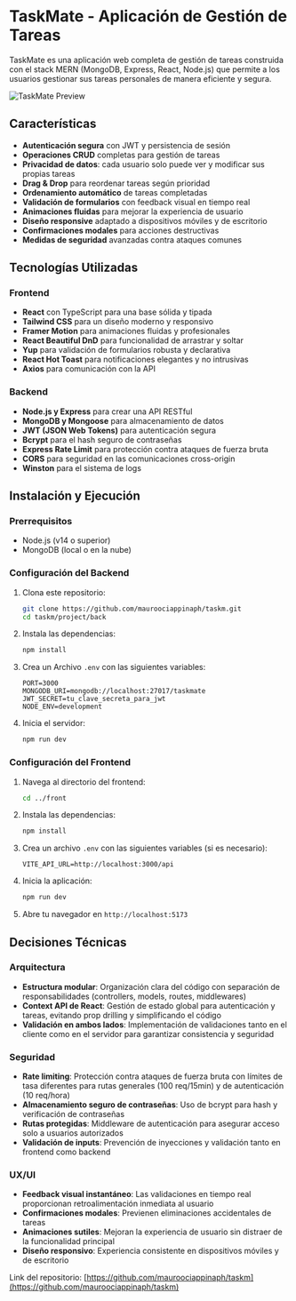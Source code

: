 # TaskMate - Aplicación de Gestión de Tareas

TaskMate es una aplicación web completa de gestión de tareas construida con el stack MERN (MongoDB, Express, React, Node.js) que permite a los usuarios gestionar sus tareas personales de manera eficiente y segura.

![TaskMate Preview](https://via.placeholder.com/800x400?text=TaskMate+Preview)

## Características

- **Autenticación segura** con JWT y persistencia de sesión
- **Operaciones CRUD** completas para gestión de tareas
- **Privacidad de datos**: cada usuario solo puede ver y modificar sus propias tareas
- **Drag & Drop** para reordenar tareas según prioridad
- **Ordenamiento automático** de tareas completadas
- **Validación de formularios** con feedback visual en tiempo real
- **Animaciones fluidas** para mejorar la experiencia de usuario
- **Diseño responsive** adaptado a dispositivos móviles y de escritorio
- **Confirmaciones modales** para acciones destructivas
- **Medidas de seguridad** avanzadas contra ataques comunes

## Tecnologías Utilizadas

### Frontend

- **React** con TypeScript para una base sólida y tipada
- **Tailwind CSS** para un diseño moderno y responsivo
- **Framer Motion** para animaciones fluidas y profesionales
- **React Beautiful DnD** para funcionalidad de arrastrar y soltar
- **Yup** para validación de formularios robusta y declarativa
- **React Hot Toast** para notificaciones elegantes y no intrusivas
- **Axios** para comunicación con la API

### Backend

- **Node.js y Express** para crear una API RESTful
- **MongoDB y Mongoose** para almacenamiento de datos
- **JWT (JSON Web Tokens)** para autenticación segura
- **Bcrypt** para el hash seguro de contraseñas
- **Express Rate Limit** para protección contra ataques de fuerza bruta
- **CORS** para seguridad en las comunicaciones cross-origin
- **Winston** para el sistema de logs

## Instalación y Ejecución

### Prerrequisitos

- Node.js (v14 o superior)
- MongoDB (local o en la nube)

### Configuración del Backend

1. Clona este repositorio:

   ```bash
   git clone https://github.com/mauroociappinaph/taskm.git
   cd taskm/project/back
   ```

2. Instala las dependencias:

   ```bash
   npm install
   ```

3. Crea un Archivo `.env` con las siguientes variables:

   ```
   PORT=3000
   MONGODB_URI=mongodb://localhost:27017/taskmate
   JWT_SECRET=tu_clave_secreta_para_jwt
   NODE_ENV=development
   ```

4. Inicia el servidor:
   ```bash
   npm run dev
   ```

### Configuración del Frontend

1. Navega al directorio del frontend:

   ```bash
   cd ../front
   ```

2. Instala las dependencias:

   ```bash
   npm install
   ```

3. Crea un archivo `.env` con las siguientes variables (si es necesario):

   ```
   VITE_API_URL=http://localhost:3000/api
   ```

4. Inicia la aplicación:

   ```bash
   npm run dev
   ```

5. Abre tu navegador en `http://localhost:5173`

## Decisiones Técnicas

### Arquitectura

- **Estructura modular**: Organización clara del código con separación de responsabilidades (controllers, models, routes, middlewares)
- **Context API de React**: Gestión de estado global para autenticación y tareas, evitando prop drilling y simplificando el código
- **Validación en ambos lados**: Implementación de validaciones tanto en el cliente como en el servidor para garantizar consistencia y seguridad

### Seguridad

- **Rate limiting**: Protección contra ataques de fuerza bruta con límites de tasa diferentes para rutas generales (100 req/15min) y de autenticación (10 req/hora)
- **Almacenamiento seguro de contraseñas**: Uso de bcrypt para hash y verificación de contraseñas
- **Rutas protegidas**: Middleware de autenticación para asegurar acceso solo a usuarios autorizados
- **Validación de inputs**: Prevención de inyecciones y validación tanto en frontend como backend

### UX/UI

- **Feedback visual instantáneo**: Las validaciones en tiempo real proporcionan retroalimentación inmediata al usuario
- **Confirmaciones modales**: Previenen eliminaciones accidentales de tareas
- **Animaciones sutiles**: Mejoran la experiencia de usuario sin distraer de la funcionalidad principal
- **Diseño responsivo**: Experiencia consistente en dispositivos móviles y de escritorio

Link del repositorio: [https://github.com/mauroociappinaph/taskm](https://github.com/mauroociappinaph/taskm)
